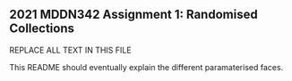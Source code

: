 ## 2021 MDDN342 Assignment 1: Randomised Collections

REPLACE ALL TEXT IN THIS FILE

This README should eventually explain the different paramaterised faces.
